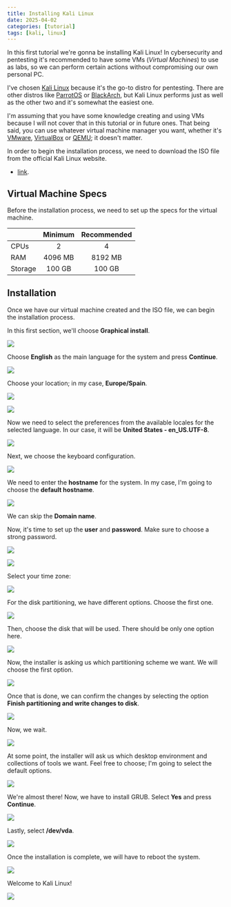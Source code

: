 ```yaml
---
title: Installing Kali Linux
date: 2025-04-02
categories: [tutorial]
tags: [kali, linux]
---
```


In this first tutorial we're gonna be installing Kali Linux! In cybersecurity and pentesting it's recommended to have some VMs (*Virtual Machines*) to use as labs, so we can perform certain actions without compromising our own personal PC.

I've chosen [Kali Linux](https://www.kali.org/) because it's the go-to distro for pentesting. There are other distros like [ParrotOS](https://www.parrotsec.org/) or [BlackArch](https://www.blackarch.org/), but Kali Linux performs just as well as the other two and it's somewhat the easiest one.

I'm assuming that you have some knowledge creating and using VMs because I will not cover that in this tutorial or in future ones. That being said, you can use whatever virtual machine manager you want, whether it's [VMware](https://www.vmware.com/), [VirtualBox](https://www.virtualbox.org/) or [QEMU](https://www.qemu.org/); it doesn't matter.

In order to begin the installation process, we need to download the ISO file from the official Kali Linux website.

- [link](https://www.kali.org/get-kali/#kali-installer-images).

## Virtual Machine Specs
Before the installation process, we need to set up the specs for the virtual machine.

|         |  Minimum   | Recommended |
| ------- | :--------: | :--------: |
|   CPUs  |      2     |      4     |
|   RAM   |   4096 MB  |   8192 MB  |
| Storage |   100 GB   |    100 GB   |

## Installation
Once we have our virtual machine created and the ISO file, we can begin the installation process.

In this first section, we'll choose **Graphical install**.

![](../assets/pictures/2025-04-02/Pasted%20image%2020250402202637.png)

Choose **English** as the main language for the system and press **Continue**.

![](../assets/pictures/2025-04-02/Pasted%20image%2020250402202911.png)

Choose your location; in my case, **Europe/Spain**.

![](../assets/pictures/2025-04-02/Pasted%20image%2020250402203532.png)

![](../assets/pictures/2025-04-02/Pasted%20image%2020250402203640.png)

Now we need to select the preferences from the available locales for the selected language. In our case, it will be **United States - en_US.UTF-8**.

![](../assets/pictures/2025-04-02/Pasted%20image%2020250402204336.png)

Next, we choose the keyboard configuration.

![](../assets/pictures/2025-04-02/Pasted%20image%2020250402204455.png)

We need to enter the **hostname** for the system. In my case, I'm going to choose the **default hostname**.

![](../assets/pictures/2025-04-02/Pasted%20image%2020250402205250.png)

We can skip the **Domain name**.

Now, it's time to set up the **user** and **password**. Make sure to choose a strong password.

![](../assets/pictures/2025-04-02/Pasted%20image%2020250402205553.png)

![](../assets/pictures/2025-04-02/Pasted%20image%2020250402205621.png)

Select your time zone:

![](../assets/pictures/2025-04-02/Pasted%20image%2020250402205739.png)

For the disk partitioning, we have different options. Choose the first one.

![](../assets/pictures/2025-04-02/Pasted%20image%2020250402205947.png)

Then, choose the disk that will be used. There should be only one option here.

![](../assets/pictures/2025-04-02/Pasted%20image%2020250402210044.png)

Now, the installer is asking us which partitioning scheme we want. We will choose the first option.

![](../assets/pictures/2025-04-02/Pasted%20image%2020250402210339.png)

Once that is done, we can confirm the changes by selecting the option **Finish partitioning and write changes to disk**.

![](../assets/pictures/2025-04-02/Pasted%20image%2020250402210510.png)

Now, we wait.

![](../assets/pictures/2025-04-02/Pasted%20image%2020250402210614.png)

At some point, the installer will ask us which desktop environment and collections of tools we want. Feel free to choose; I'm going to select the default options.

![](../assets/pictures/2025-04-02/Pasted%20image%2020250402211121.png)

We're almost there! Now, we have to install GRUB. Select **Yes** and press **Continue**.

![](../assets/pictures/2025-04-02/Pasted%20image%2020250402213755.png)

Lastly, select **/dev/vda**.

![](../assets/pictures/2025-04-02/Pasted%20image%2020250402213852.png)

Once the installation is complete, we will have to reboot the system.

![](../assets/pictures/2025-04-02/Pasted%20image%2020250402214030.png)

Welcome to Kali Linux!

![](../assets/pictures/2025-04-02/Pasted%20image%2020250402214128.png)